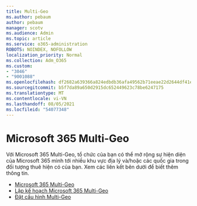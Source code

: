 ```yaml
---
title: Multi-Geo
ms.author: pebaum
author: pebaum
manager: scotv
ms.audience: Admin
ms.topic: article
ms.service: o365-administration
ROBOTS: NOINDEX, NOFOLLOW
localization_priority: Normal
ms.collection: Adm_O365
ms.custom:
- "3046"
- "9001088"
ms.openlocfilehash: df2682a639366a824edbdb36afa49562b71eeae22d2644df41e7bc68490a4f75
ms.sourcegitcommit: b5f7da89a650d2915dc652449623c78be6247175
ms.translationtype: MT
ms.contentlocale: vi-VN
ms.lasthandoff: 08/05/2021
ms.locfileid: "54077348"
---
```

# <a name="microsoft-365-multi-geo"></a>Microsoft 365 Multi-Geo

Với Microsoft 365 Multi-Geo, tổ chức của bạn có thể mở rộng sự hiện diện của Microsoft 365 mình tới nhiều khu vực địa lý và/hoặc các quốc gia trong đối tượng thuê hiện có của bạn. Xem các liên kết bên dưới để biết thêm thông tin.

- [Microsoft 365 Multi-Geo](https://docs.microsoft.com/office365/enterprise/office-365-multi-geo)
- [Lập kế hoạch Microsoft 365 Multi-Geo](https://docs.microsoft.com/office365/enterprise/plan-for-multi-geo)
- [Đặt cấu hình Multi-Geo](https://docs.microsoft.com/office365/enterprise/multi-geo-tenant-configuration)
